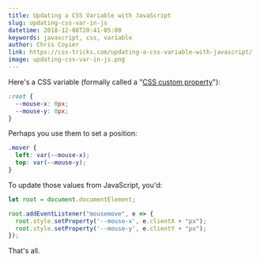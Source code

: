 ```yaml
---
title: Updating a CSS Variable with JavaScript
slug: updating-css-var-in-js
datetime: 2018-12-08T20:41-05:00
keywords: javascript, css, variable
author: Chris Coyier
link: https://css-tricks.com/updating-a-css-variable-with-javascript/
image: updating-css-var-in-js.png
---
```


Here's a CSS variable (formally called a "[CSS custom property](https://css-tricks.com/tag/custom-properties/)"):

```css
:root {
  --mouse-x: 0px;
  --mouse-y: 0px;
}
```

Perhaps you use them to set a position:

```css
.mover {
  left: var(--mouse-x);
  top: var(--mouse-y);
}
```

To update those values from JavaScript, you'd:

```js
let root = document.documentElement;

root.addEventListener("mousemove", e => {
  root.style.setProperty('--mouse-x', e.clientX + "px");
  root.style.setProperty('--mouse-y', e.clientY + "px");
});
```

That's all.
